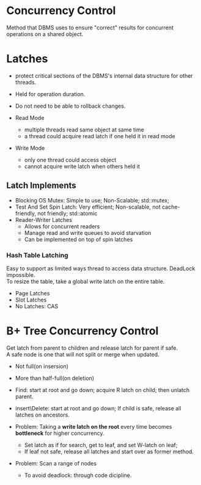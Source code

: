 # Concurrency Control
Method that DBMS uses to ensure "correct" results for concurrent operations on a shared object.

# Latches
- protect critical sections of the DBMS's internal data structure for other threads.
- Held for operation duration.
- Do not need to be able to rollback changes.

- Read Mode
  - multiple threads read same object at same time
  - a thread could acquire read latch if one held it in read mode
- Write Mode
  - only one thread could access object
  - cannot acquire write latch when others held it

## Latch Implements
- Blocking OS Mutex: Simple to use; Non-Scalable; std::mutex;
- Test And Set Spin Latch: Very efficient; Non-scalable, not cache-friendly, not friendly; std::atomic
- Reader-Writer Latches
  - Allows for concurrent readers
  - Manage read and write queues to avoid starvation
  - Can be implemented on top of spin latches

### Hash Table Latching
Easy to support as limited ways thread to access data structure. DeadLock impossible.  
To resize the table, take a global write latch on the entire table.
- Page Latches
- Slot Latches
- No Latches: CAS

# B+ Tree Concurrency Control
Get latch from parent to children and release latch for parent if safe.  
A safe node is one that will not split or merge when updated.
- Not full(on insersion)
- More than half-full(on deletion)

- Find: start at root and go down; acquire R latch on child; then unlatch parent.
- insert\Delete: start at root and go down; If child is safe, release all latches on ancestors.

- Problem: Taking a **write latch on the root** every time becomes **bottleneck** for higher concurrency.
  - Set latch as if for search, get to leaf, and set W-latch on leaf;
  - If leaf not safe, release all latches and start over as former method.
- Problem: Scan a range of nodes
  - To avoid deadlock: through code dicipline.
